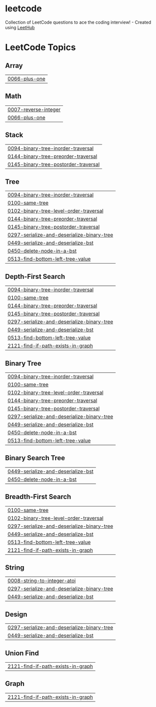 # leetcode
Collection of LeetCode questions to ace the coding interview! - Created using [LeetHub](https://github.com/QasimWani/LeetHub)

<!---LeetCode Topics Start-->
# LeetCode Topics
## Array
|  |
| ------- |
| [0066-plus-one](https://github.com/Prince-Bhagat/leetcode/tree/master/0066-plus-one) |
## Math
|  |
| ------- |
| [0007-reverse-integer](https://github.com/Prince-Bhagat/leetcode/tree/master/0007-reverse-integer) |
| [0066-plus-one](https://github.com/Prince-Bhagat/leetcode/tree/master/0066-plus-one) |
## Stack
|  |
| ------- |
| [0094-binary-tree-inorder-traversal](https://github.com/Prince-Bhagat/leetcode/tree/master/0094-binary-tree-inorder-traversal) |
| [0144-binary-tree-preorder-traversal](https://github.com/Prince-Bhagat/leetcode/tree/master/0144-binary-tree-preorder-traversal) |
| [0145-binary-tree-postorder-traversal](https://github.com/Prince-Bhagat/leetcode/tree/master/0145-binary-tree-postorder-traversal) |
## Tree
|  |
| ------- |
| [0094-binary-tree-inorder-traversal](https://github.com/Prince-Bhagat/leetcode/tree/master/0094-binary-tree-inorder-traversal) |
| [0100-same-tree](https://github.com/Prince-Bhagat/leetcode/tree/master/0100-same-tree) |
| [0102-binary-tree-level-order-traversal](https://github.com/Prince-Bhagat/leetcode/tree/master/0102-binary-tree-level-order-traversal) |
| [0144-binary-tree-preorder-traversal](https://github.com/Prince-Bhagat/leetcode/tree/master/0144-binary-tree-preorder-traversal) |
| [0145-binary-tree-postorder-traversal](https://github.com/Prince-Bhagat/leetcode/tree/master/0145-binary-tree-postorder-traversal) |
| [0297-serialize-and-deserialize-binary-tree](https://github.com/Prince-Bhagat/leetcode/tree/master/0297-serialize-and-deserialize-binary-tree) |
| [0449-serialize-and-deserialize-bst](https://github.com/Prince-Bhagat/leetcode/tree/master/0449-serialize-and-deserialize-bst) |
| [0450-delete-node-in-a-bst](https://github.com/Prince-Bhagat/leetcode/tree/master/0450-delete-node-in-a-bst) |
| [0513-find-bottom-left-tree-value](https://github.com/Prince-Bhagat/leetcode/tree/master/0513-find-bottom-left-tree-value) |
## Depth-First Search
|  |
| ------- |
| [0094-binary-tree-inorder-traversal](https://github.com/Prince-Bhagat/leetcode/tree/master/0094-binary-tree-inorder-traversal) |
| [0100-same-tree](https://github.com/Prince-Bhagat/leetcode/tree/master/0100-same-tree) |
| [0144-binary-tree-preorder-traversal](https://github.com/Prince-Bhagat/leetcode/tree/master/0144-binary-tree-preorder-traversal) |
| [0145-binary-tree-postorder-traversal](https://github.com/Prince-Bhagat/leetcode/tree/master/0145-binary-tree-postorder-traversal) |
| [0297-serialize-and-deserialize-binary-tree](https://github.com/Prince-Bhagat/leetcode/tree/master/0297-serialize-and-deserialize-binary-tree) |
| [0449-serialize-and-deserialize-bst](https://github.com/Prince-Bhagat/leetcode/tree/master/0449-serialize-and-deserialize-bst) |
| [0513-find-bottom-left-tree-value](https://github.com/Prince-Bhagat/leetcode/tree/master/0513-find-bottom-left-tree-value) |
| [2121-find-if-path-exists-in-graph](https://github.com/Prince-Bhagat/leetcode/tree/master/2121-find-if-path-exists-in-graph) |
## Binary Tree
|  |
| ------- |
| [0094-binary-tree-inorder-traversal](https://github.com/Prince-Bhagat/leetcode/tree/master/0094-binary-tree-inorder-traversal) |
| [0100-same-tree](https://github.com/Prince-Bhagat/leetcode/tree/master/0100-same-tree) |
| [0102-binary-tree-level-order-traversal](https://github.com/Prince-Bhagat/leetcode/tree/master/0102-binary-tree-level-order-traversal) |
| [0144-binary-tree-preorder-traversal](https://github.com/Prince-Bhagat/leetcode/tree/master/0144-binary-tree-preorder-traversal) |
| [0145-binary-tree-postorder-traversal](https://github.com/Prince-Bhagat/leetcode/tree/master/0145-binary-tree-postorder-traversal) |
| [0297-serialize-and-deserialize-binary-tree](https://github.com/Prince-Bhagat/leetcode/tree/master/0297-serialize-and-deserialize-binary-tree) |
| [0449-serialize-and-deserialize-bst](https://github.com/Prince-Bhagat/leetcode/tree/master/0449-serialize-and-deserialize-bst) |
| [0450-delete-node-in-a-bst](https://github.com/Prince-Bhagat/leetcode/tree/master/0450-delete-node-in-a-bst) |
| [0513-find-bottom-left-tree-value](https://github.com/Prince-Bhagat/leetcode/tree/master/0513-find-bottom-left-tree-value) |
## Binary Search Tree
|  |
| ------- |
| [0449-serialize-and-deserialize-bst](https://github.com/Prince-Bhagat/leetcode/tree/master/0449-serialize-and-deserialize-bst) |
| [0450-delete-node-in-a-bst](https://github.com/Prince-Bhagat/leetcode/tree/master/0450-delete-node-in-a-bst) |
## Breadth-First Search
|  |
| ------- |
| [0100-same-tree](https://github.com/Prince-Bhagat/leetcode/tree/master/0100-same-tree) |
| [0102-binary-tree-level-order-traversal](https://github.com/Prince-Bhagat/leetcode/tree/master/0102-binary-tree-level-order-traversal) |
| [0297-serialize-and-deserialize-binary-tree](https://github.com/Prince-Bhagat/leetcode/tree/master/0297-serialize-and-deserialize-binary-tree) |
| [0449-serialize-and-deserialize-bst](https://github.com/Prince-Bhagat/leetcode/tree/master/0449-serialize-and-deserialize-bst) |
| [0513-find-bottom-left-tree-value](https://github.com/Prince-Bhagat/leetcode/tree/master/0513-find-bottom-left-tree-value) |
| [2121-find-if-path-exists-in-graph](https://github.com/Prince-Bhagat/leetcode/tree/master/2121-find-if-path-exists-in-graph) |
## String
|  |
| ------- |
| [0008-string-to-integer-atoi](https://github.com/Prince-Bhagat/leetcode/tree/master/0008-string-to-integer-atoi) |
| [0297-serialize-and-deserialize-binary-tree](https://github.com/Prince-Bhagat/leetcode/tree/master/0297-serialize-and-deserialize-binary-tree) |
| [0449-serialize-and-deserialize-bst](https://github.com/Prince-Bhagat/leetcode/tree/master/0449-serialize-and-deserialize-bst) |
## Design
|  |
| ------- |
| [0297-serialize-and-deserialize-binary-tree](https://github.com/Prince-Bhagat/leetcode/tree/master/0297-serialize-and-deserialize-binary-tree) |
| [0449-serialize-and-deserialize-bst](https://github.com/Prince-Bhagat/leetcode/tree/master/0449-serialize-and-deserialize-bst) |
## Union Find
|  |
| ------- |
| [2121-find-if-path-exists-in-graph](https://github.com/Prince-Bhagat/leetcode/tree/master/2121-find-if-path-exists-in-graph) |
## Graph
|  |
| ------- |
| [2121-find-if-path-exists-in-graph](https://github.com/Prince-Bhagat/leetcode/tree/master/2121-find-if-path-exists-in-graph) |
<!---LeetCode Topics End-->